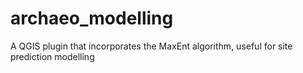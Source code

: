 # archaeo_modelling
A QGIS plugin that incorporates the MaxEnt algorithm, useful for site prediction modelling
